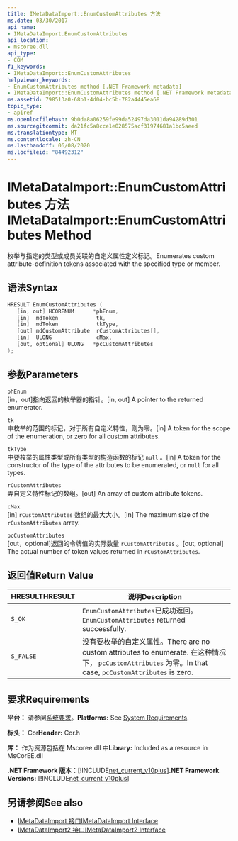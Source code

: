 ```yaml
---
title: IMetaDataImport::EnumCustomAttributes 方法
ms.date: 03/30/2017
api_name:
- IMetaDataImport.EnumCustomAttributes
api_location:
- mscoree.dll
api_type:
- COM
f1_keywords:
- IMetaDataImport::EnumCustomAttributes
helpviewer_keywords:
- EnumCustomAttributes method [.NET Framework metadata]
- IMetaDataImport::EnumCustomAttributes method [.NET Framework metadata]
ms.assetid: 798513a0-68b1-4d04-bc5b-782a4445ea68
topic_type:
- apiref
ms.openlocfilehash: 9b0da8a06259fe99da52497da3011da94289d301
ms.sourcegitcommit: da21fc5a8cce1e028575acf31974681a1bc5aeed
ms.translationtype: MT
ms.contentlocale: zh-CN
ms.lasthandoff: 06/08/2020
ms.locfileid: "84492312"
---
```

# <a name="imetadataimportenumcustomattributes-method"></a><span data-ttu-id="8fca7-102">IMetaDataImport::EnumCustomAttributes 方法</span><span class="sxs-lookup"><span data-stu-id="8fca7-102">IMetaDataImport::EnumCustomAttributes Method</span></span>
<span data-ttu-id="8fca7-103">枚举与指定的类型或成员关联的自定义属性定义标记。</span><span class="sxs-lookup"><span data-stu-id="8fca7-103">Enumerates custom attribute-definition tokens associated with the specified type or member.</span></span>  
  
## <a name="syntax"></a><span data-ttu-id="8fca7-104">语法</span><span class="sxs-lookup"><span data-stu-id="8fca7-104">Syntax</span></span>  
  
```cpp  
HRESULT EnumCustomAttributes (
   [in, out] HCORENUM      *phEnum,  
   [in]  mdToken            tk,
   [in]  mdToken            tkType,
   [out] mdCustomAttribute  rCustomAttributes[],
   [in]  ULONG              cMax,  
   [out, optional] ULONG   *pcCustomAttributes  
);  
```  
  
## <a name="parameters"></a><span data-ttu-id="8fca7-105">参数</span><span class="sxs-lookup"><span data-stu-id="8fca7-105">Parameters</span></span>  
 `phEnum`  
 <span data-ttu-id="8fca7-106">[in，out]指向返回的枚举器的指针。</span><span class="sxs-lookup"><span data-stu-id="8fca7-106">[in, out] A pointer to the returned enumerator.</span></span>  
  
 `tk`  
 <span data-ttu-id="8fca7-107">中枚举的范围的标记，对于所有自定义特性，则为零。</span><span class="sxs-lookup"><span data-stu-id="8fca7-107">[in] A token for the scope of the enumeration, or zero for all custom attributes.</span></span>  
  
 `tkType`  
 <span data-ttu-id="8fca7-108">中要枚举的属性类型或所有类型的构造函数的标记 `null` 。</span><span class="sxs-lookup"><span data-stu-id="8fca7-108">[in] A token for the constructor of the type of the attributes to be enumerated, or `null` for all types.</span></span>  
  
 `rCustomAttributes`  
 <span data-ttu-id="8fca7-109">弄自定义特性标记的数组。</span><span class="sxs-lookup"><span data-stu-id="8fca7-109">[out] An array of custom attribute tokens.</span></span>  
  
 `cMax`  
 <span data-ttu-id="8fca7-110">[in] `rCustomAttributes` 数组的最大大小。</span><span class="sxs-lookup"><span data-stu-id="8fca7-110">[in] The maximum size of the `rCustomAttributes` array.</span></span>  
  
 `pcCustomAttributes`  
 <span data-ttu-id="8fca7-111">[out，optional]返回的令牌值的实际数量 `rCustomAttributes` 。</span><span class="sxs-lookup"><span data-stu-id="8fca7-111">[out, optional] The actual number of token values returned in `rCustomAttributes`.</span></span>  
  
## <a name="return-value"></a><span data-ttu-id="8fca7-112">返回值</span><span class="sxs-lookup"><span data-stu-id="8fca7-112">Return Value</span></span>  
  
|<span data-ttu-id="8fca7-113">HRESULT</span><span class="sxs-lookup"><span data-stu-id="8fca7-113">HRESULT</span></span>|<span data-ttu-id="8fca7-114">说明</span><span class="sxs-lookup"><span data-stu-id="8fca7-114">Description</span></span>|  
|-------------|-----------------|  
|`S_OK`|<span data-ttu-id="8fca7-115">`EnumCustomAttributes`已成功返回。</span><span class="sxs-lookup"><span data-stu-id="8fca7-115">`EnumCustomAttributes` returned successfully.</span></span>|  
|`S_FALSE`|<span data-ttu-id="8fca7-116">没有要枚举的自定义属性。</span><span class="sxs-lookup"><span data-stu-id="8fca7-116">There are no custom attributes to enumerate.</span></span> <span data-ttu-id="8fca7-117">在这种情况下， `pcCustomAttributes` 为零。</span><span class="sxs-lookup"><span data-stu-id="8fca7-117">In that case, `pcCustomAttributes` is zero.</span></span>|  
  
## <a name="requirements"></a><span data-ttu-id="8fca7-118">要求</span><span class="sxs-lookup"><span data-stu-id="8fca7-118">Requirements</span></span>  
 <span data-ttu-id="8fca7-119">**平台：** 请参阅[系统要求](../../get-started/system-requirements.md)。</span><span class="sxs-lookup"><span data-stu-id="8fca7-119">**Platforms:** See [System Requirements](../../get-started/system-requirements.md).</span></span>  
  
 <span data-ttu-id="8fca7-120">**标头：** Cor</span><span class="sxs-lookup"><span data-stu-id="8fca7-120">**Header:** Cor.h</span></span>  
  
 <span data-ttu-id="8fca7-121">**库：** 作为资源包括在 Mscoree.dll 中</span><span class="sxs-lookup"><span data-stu-id="8fca7-121">**Library:** Included as a resource in MsCorEE.dll</span></span>  
  
 <span data-ttu-id="8fca7-122">**.NET Framework 版本：**[!INCLUDE[net_current_v10plus](../../../../includes/net-current-v10plus-md.md)]</span><span class="sxs-lookup"><span data-stu-id="8fca7-122">**.NET Framework Versions:** [!INCLUDE[net_current_v10plus](../../../../includes/net-current-v10plus-md.md)]</span></span>  
  
## <a name="see-also"></a><span data-ttu-id="8fca7-123">另请参阅</span><span class="sxs-lookup"><span data-stu-id="8fca7-123">See also</span></span>

- [<span data-ttu-id="8fca7-124">IMetaDataImport 接口</span><span class="sxs-lookup"><span data-stu-id="8fca7-124">IMetaDataImport Interface</span></span>](imetadataimport-interface.md)
- [<span data-ttu-id="8fca7-125">IMetaDataImport2 接口</span><span class="sxs-lookup"><span data-stu-id="8fca7-125">IMetaDataImport2 Interface</span></span>](imetadataimport2-interface.md)
